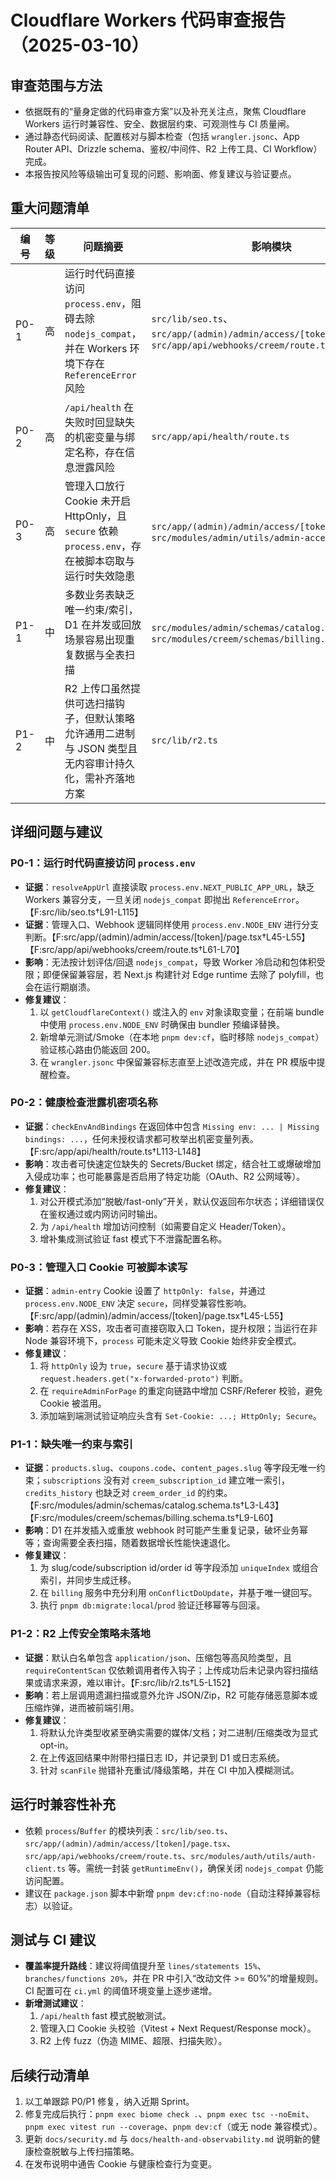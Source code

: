 # Cloudflare Workers 代码审查报告（2025-03-10）

## 审查范围与方法
- 依据既有的“量身定做的代码审查方案”以及补充关注点，聚焦 Cloudflare Workers 运行时兼容性、安全、数据层约束、可观测性与 CI 质量闸。
- 通过静态代码阅读、配置核对与脚本检查（包括 `wrangler.jsonc`、App Router API、Drizzle schema、鉴权/中间件、R2 上传工具、CI Workflow）完成。
- 本报告按风险等级输出可复现的问题、影响面、修复建议与验证要点。

## 重大问题清单
| 编号 | 等级 | 问题摘要 | 影响模块 |
| ---- | ---- | -------- | -------- |
| P0-1 | 高 | 运行时代码直接访问 `process.env`，阻碍去除 `nodejs_compat`，并在 Workers 环境下存在 `ReferenceError` 风险 | `src/lib/seo.ts`、`src/app/(admin)/admin/access/[token]/page.tsx`、`src/app/api/webhooks/creem/route.ts` |
| P0-2 | 高 | `/api/health` 在失败时回显缺失的机密变量与绑定名称，存在信息泄露风险 | `src/app/api/health/route.ts` |
| P0-3 | 高 | 管理入口放行 Cookie 未开启 HttpOnly，且 `secure` 依赖 `process.env`，存在被脚本窃取与运行时失效隐患 | `src/app/(admin)/admin/access/[token]/page.tsx`、`src/modules/admin/utils/admin-access.ts` |
| P1-1 | 中 | 多数业务表缺乏唯一约束/索引，D1 在并发或回放场景容易出现重复数据与全表扫描 | `src/modules/admin/schemas/catalog.schema.ts`、`src/modules/creem/schemas/billing.schema.ts` |
| P1-2 | 中 | R2 上传口虽然提供可选扫描钩子，但默认策略允许通用二进制与 JSON 类型且无内容审计持久化，需补齐落地方案 | `src/lib/r2.ts` |

## 详细问题与建议

### P0-1：运行时代码直接访问 `process.env`
- **证据**：`resolveAppUrl` 直接读取 `process.env.NEXT_PUBLIC_APP_URL`，缺乏 Workers 兼容分支，一旦关闭 `nodejs_compat` 即抛出 `ReferenceError`。【F:src/lib/seo.ts†L91-L115】
- **证据**：管理入口、Webhook 逻辑同样使用 `process.env.NODE_ENV` 进行分支判断。【F:src/app/(admin)/admin/access/[token]/page.tsx†L45-L55】【F:src/app/api/webhooks/creem/route.ts†L61-L70】
- **影响**：无法按计划评估/回退 `nodejs_compat`，导致 Worker 冷启动和包体积受限；即便保留兼容层，若 Next.js 构建针对 Edge runtime 去除了 polyfill，也会在运行期崩溃。
- **修复建议**：
  1. 以 `getCloudflareContext()` 或注入的 `env` 对象读取变量；在前端 bundle 中使用 `process.env.NODE_ENV` 时确保由 bundler 预编译替换。
  2. 新增单元测试/Smoke（在本地 `pnpm dev:cf`，临时移除 `nodejs_compat`）验证核心路由仍能返回 200。
  3. 在 `wrangler.jsonc` 中保留兼容标志直至上述改造完成，并在 PR 模版中提醒检查。

### P0-2：健康检查泄露机密项名称
- **证据**：`checkEnvAndBindings` 在返回体中包含 `Missing env: ... | Missing bindings: ...`，任何未授权请求都可枚举出机密变量列表。【F:src/app/api/health/route.ts†L113-L148】
- **影响**：攻击者可快速定位缺失的 Secrets/Bucket 绑定，结合社工或爆破增加入侵成功率；也可能暴露是否启用了特定功能（OAuth、R2 公网域等）。
- **修复建议**：
  1. 对公开模式添加“脱敏/fast-only”开关，默认仅返回布尔状态；详细错误仅在鉴权通过或内网访问时输出。
  2. 为 `/api/health` 增加访问控制（如需要自定义 Header/Token）。
  3. 增补集成测试验证 fast 模式下不泄露配置名称。

### P0-3：管理入口 Cookie 可被脚本读写
- **证据**：`admin-entry` Cookie 设置了 `httpOnly: false`，并通过 `process.env.NODE_ENV` 决定 `secure`，同样受兼容性影响。【F:src/app/(admin)/admin/access/[token]/page.tsx†L45-L55】
- **影响**：若存在 XSS，攻击者可直接窃取入口 Token，提升权限；当运行在非 Node 兼容环境下，`process` 可能未定义导致 Cookie 始终非安全模式。
- **修复建议**：
  1. 将 `httpOnly` 设为 `true`，`secure` 基于请求协议或 `request.headers.get("x-forwarded-proto")` 判断。
  2. 在 `requireAdminForPage` 的重定向链路中增加 CSRF/Referer 校验，避免 Cookie 被滥用。
  3. 添加端到端测试验证响应头含有 `Set-Cookie: ...; HttpOnly; Secure`。

### P1-1：缺失唯一约束与索引
- **证据**：`products.slug`、`coupons.code`、`content_pages.slug` 等字段无唯一约束；`subscriptions` 没有对 `creem_subscription_id` 建立唯一索引，`credits_history` 也缺乏对 `creem_order_id` 的约束。【F:src/modules/admin/schemas/catalog.schema.ts†L3-L43】【F:src/modules/creem/schemas/billing.schema.ts†L9-L60】
- **影响**：D1 在并发插入或重放 webhook 时可能产生重复记录，破坏业务幂等；查询需要全表扫描，随着数据增长性能快速退化。
- **修复建议**：
  1. 为 slug/code/subscription id/order id 等字段添加 `uniqueIndex` 或组合索引，并同步生成迁移。
  2. 在 `billing` 服务中充分利用 `onConflictDoUpdate`，并基于唯一键回写。
  3. 执行 `pnpm db:migrate:local`/`prod` 验证迁移幂等与回滚。

### P1-2：R2 上传安全策略未落地
- **证据**：默认白名单包含 `application/json`、压缩包等高风险类型，且 `requireContentScan` 仅依赖调用者传入钩子；上传成功后未记录内容扫描结果或请求来源，难以审计。【F:src/lib/r2.ts†L5-L152】
- **影响**：若上层调用遗漏扫描或意外允许 JSON/Zip，R2 可能存储恶意脚本或压缩炸弹，进而被前端引用。
- **修复建议**：
  1. 将默认允许类型收紧至确实需要的媒体/文档；对二进制/压缩类改为显式 opt-in。
  2. 在上传返回结果中附带扫描日志 ID，并记录到 D1 或日志系统。
  3. 针对 `scanFile` 抛错补充重试/降级策略，并在 CI 中加入模糊测试。

## 运行时兼容性补充
- 依赖 `process`/`Buffer` 的模块列表：`src/lib/seo.ts`、`src/app/(admin)/admin/access/[token]/page.tsx`、`src/app/api/webhooks/creem/route.ts`、`src/modules/auth/utils/auth-client.ts` 等。需统一封装 `getRuntimeEnv()`，确保关闭 `nodejs_compat` 仍能访问配置。
- 建议在 `package.json` 脚本中新增 `pnpm dev:cf:no-node`（自动注释掉兼容标志）以验证。

## 测试与 CI 建议
- **覆盖率提升路线**：建议将阈值提升至 `lines/statements 15%`、`branches/functions 20%`，并在 PR 中引入“改动文件 >= 60%”的增量规则。CI 配置可在 `ci.yml` 的阈值环境变量上逐步递增。
- **新增测试建议**：
  1. `/api/health` fast 模式脱敏测试。
  2. 管理入口 Cookie 头校验（Vitest + Next Request/Response mock）。
  3. R2 上传 fuzz（伪造 MIME、超限、扫描失败）。

## 后续行动清单
1. 以工单跟踪 P0/P1 修复，纳入近期 Sprint。
2. 修复完成后执行：`pnpm exec biome check .`、`pnpm exec tsc --noEmit`、`pnpm exec vitest run --coverage`、`pnpm dev:cf`（或无 node 兼容模式）。
3. 更新 `docs/security.md` 与 `docs/health-and-observability.md` 说明新的健康检查脱敏与上传扫描策略。
4. 在发布说明中通告 Cookie 与健康检查行为变更。
